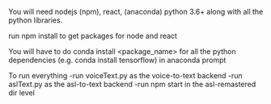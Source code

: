 You will need nodejs (npm), react, (anaconda) python 3.6+ along with all the python libraries.

run npm install to get packages for node and react

You will have to do conda install <package_name> for all the python dependencies (e.g. conda install tensorflow) in anaconda prompt

To run everything 
	-run voiceText.py as the voice-to-text backend
	-run aslText.py as the asl-to-text backend
	-run npm start in the asl-remastered dir level